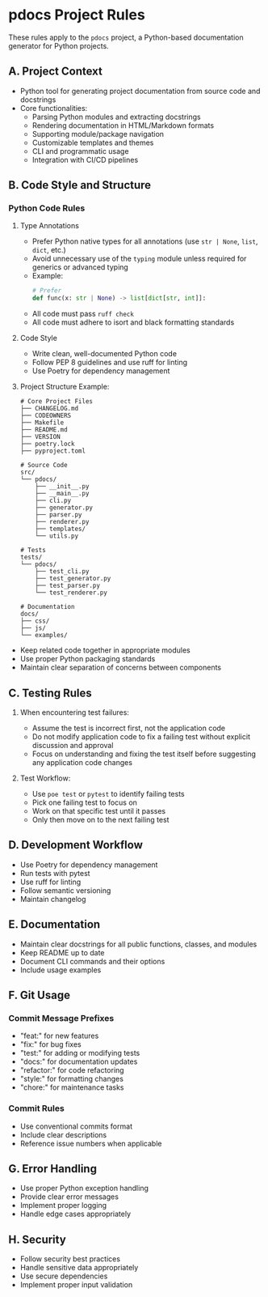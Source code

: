 # pdocs Project Rules

These rules apply to the `pdocs` project, a Python-based documentation generator for Python projects.

## A. Project Context

- Python tool for generating project documentation from source code and docstrings
- Core functionalities:
    - Parsing Python modules and extracting docstrings
    - Rendering documentation in HTML/Markdown formats
    - Supporting module/package navigation
    - Customizable templates and themes
    - CLI and programmatic usage
    - Integration with CI/CD pipelines

## B. Code Style and Structure

### Python Code Rules

1. Type Annotations
    - Prefer Python native types for all annotations (use `str | None`, `list`, `dict`, etc.)
    - Avoid unnecessary use of the `typing` module unless required for generics or advanced typing
    - Example:
      ```python
      # Prefer
      def func(x: str | None) -> list[dict[str, int]]:
      ```
    - All code must pass `ruff check`
    - All code must adhere to isort and black formatting standards

2. Code Style
    - Write clean, well-documented Python code
    - Follow PEP 8 guidelines and use ruff for linting
    - Use Poetry for dependency management

3. Project Structure Example:

    ```
    # Core Project Files
    ├── CHANGELOG.md
    ├── CODEOWNERS
    ├── Makefile
    ├── README.md
    ├── VERSION
    ├── poetry.lock
    ├── pyproject.toml

    # Source Code
    src/
    └── pdocs/
        ├── __init__.py
        ├── __main__.py
        ├── cli.py
        ├── generator.py
        ├── parser.py
        ├── renderer.py
        ├── templates/
        └── utils.py

    # Tests
    tests/
    └── pdocs/
        ├── test_cli.py
        ├── test_generator.py
        ├── test_parser.py
        └── test_renderer.py

    # Documentation
    docs/
    ├── css/
    ├── js/
    └── examples/
    ```

- Keep related code together in appropriate modules
- Use proper Python packaging standards
- Maintain clear separation of concerns between components

## C. Testing Rules

1. When encountering test failures:
    - Assume the test is incorrect first, not the application code
    - Do not modify application code to fix a failing test without explicit discussion and approval
    - Focus on understanding and fixing the test itself before suggesting any application code changes

2. Test Workflow:
    - Use `poe test` or `pytest` to identify failing tests
    - Pick one failing test to focus on
    - Work on that specific test until it passes
    - Only then move on to the next failing test

## D. Development Workflow

- Use Poetry for dependency management
- Run tests with pytest
- Use ruff for linting
- Follow semantic versioning
- Maintain changelog

## E. Documentation

- Maintain clear docstrings for all public functions, classes, and modules
- Keep README up to date
- Document CLI commands and their options
- Include usage examples

## F. Git Usage

### Commit Message Prefixes

- "feat:" for new features
- "fix:" for bug fixes
- "test:" for adding or modifying tests
- "docs:" for documentation updates
- "refactor:" for code refactoring
- "style:" for formatting changes
- "chore:" for maintenance tasks

### Commit Rules

- Use conventional commits format
- Include clear descriptions
- Reference issue numbers when applicable

## G. Error Handling

- Use proper Python exception handling
- Provide clear error messages
- Implement proper logging
- Handle edge cases appropriately

## H. Security

- Follow security best practices
- Handle sensitive data appropriately
- Use secure dependencies
- Implement proper input validation

